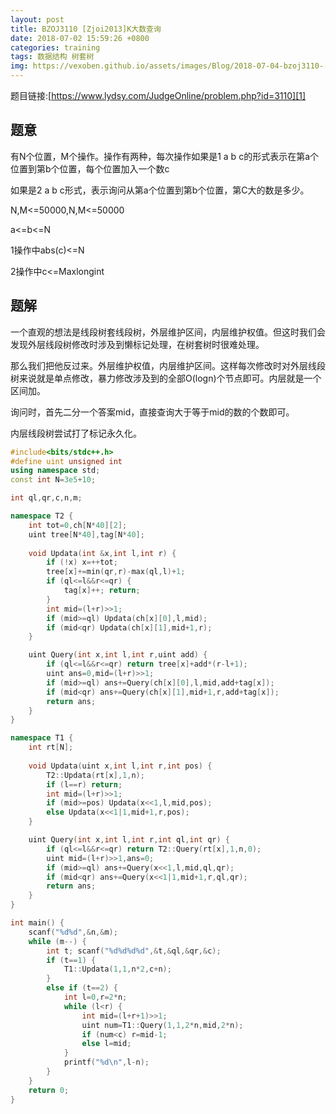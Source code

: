 ```yaml
---
layout: post
title: BZOJ3110 [Zjoi2013]K大数查询
date: 2018-07-02 15:59:26 +0800
categories: training
tags: 数据结构 树套树
img: https://vexoben.github.io/assets/images/Blog/2018-07-04-bzoj3110-[zjoi2013]k大数查询.JPG
---
```


题目链接:[https://www.lydsy.com/JudgeOnline/problem.php?id=3110][1]

## **题意**

有N个位置，M个操作。操作有两种，每次操作如果是1 a b c的形式表示在第a个位置到第b个位置，每个位置加入一个数c

如果是2 a b c形式，表示询问从第a个位置到第b个位置，第C大的数是多少。

N,M<=50000,N,M<=50000

a<=b<=N

1操作中abs(c)<=N

2操作中c<=Maxlongint

## **题解**

一个直观的想法是线段树套线段树，外层维护区间，内层维护权值。但这时我们会发现外层线段树修改时涉及到懒标记处理，在树套树时很难处理。

那么我们把他反过来。外层维护权值，内层维护区间。这样每次修改时对外层线段树来说就是单点修改，暴力修改涉及到的全部O(logn)个节点即可。内层就是一个区间加。

询问时，首先二分一个答案mid，直接查询大于等于mid的数的个数即可。

内层线段树尝试打了标记永久化。

```cpp
#include<bits/stdc++.h>
#define uint unsigned int
using namespace std;
const int N=3e5+10;

int ql,qr,c,n,m;

namespace T2 {
	int tot=0,ch[N*40][2];
	uint tree[N*40],tag[N*40];
	
	void Updata(int &x,int l,int r) {
		if (!x) x=++tot;
		tree[x]+=min(qr,r)-max(ql,l)+1;
		if (ql<=l&&r<=qr) {
			tag[x]++; return;
		}
		int mid=(l+r)>>1;
		if (mid>=ql) Updata(ch[x][0],l,mid);
		if (mid<qr) Updata(ch[x][1],mid+1,r);
	}

	uint Query(int x,int l,int r,uint add) {
		if (ql<=l&&r<=qr) return tree[x]+add*(r-l+1);
		uint ans=0,mid=(l+r)>>1;
		if (mid>=ql) ans+=Query(ch[x][0],l,mid,add+tag[x]);
		if (mid<qr) ans+=Query(ch[x][1],mid+1,r,add+tag[x]);
		return ans;
	}
}

namespace T1 {
	int rt[N];
	
	void Updata(uint x,int l,int r,int pos) {
		T2::Updata(rt[x],1,n);
		if (l==r) return;
		int mid=(l+r)>>1;
		if (mid>=pos) Updata(x<<1,l,mid,pos);
		else Updata(x<<1|1,mid+1,r,pos);
	}

	uint Query(int x,int l,int r,int ql,int qr) {
		if (ql<=l&&r<=qr) return T2::Query(rt[x],1,n,0);
		uint mid=(l+r)>>1,ans=0;
		if (mid>=ql) ans+=Query(x<<1,l,mid,ql,qr);
		if (mid<qr) ans+=Query(x<<1|1,mid+1,r,ql,qr);
		return ans;
	}
}

int main() {
	scanf("%d%d",&n,&m);
	while (m--) {
		int t; scanf("%d%d%d%d",&t,&ql,&qr,&c);
		if (t==1) {
			T1::Updata(1,1,n*2,c+n);
		}
		else if (t==2) {
			int l=0,r=2*n;
			while (l<r) {
				int mid=(l+r+1)>>1;
				uint num=T1::Query(1,1,2*n,mid,2*n);
				if (num<c) r=mid-1;
				else l=mid;
			}
			printf("%d\n",l-n);
		}
	}
	return 0;
}
```

[1]:https://www.lydsy.com/JudgeOnline/problem.php?id=3110
